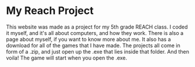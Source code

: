# My Reach Project

This website was made as a project for my 5th grade REACH class. I coded it myself, and it's all about computers, and how they work. There is also a page about myself, if you want to know more about me. It also has a download for all of the games that I have made. The projects all come in form of a .zip, and just open up the .exe that lies inside that folder. And then voila! The game will start when you open the .exe.